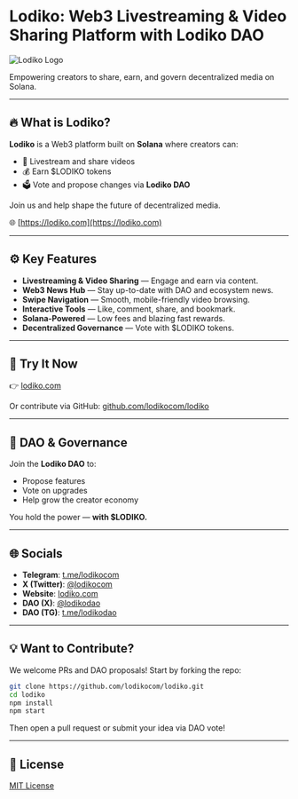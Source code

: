 # Lodiko: Web3 Livestreaming & Video Sharing Platform with Lodiko DAO

![Lodiko Logo](https://lodiko.com/logo.png)

Empowering creators to share, earn, and govern decentralized media on Solana.

---

## 🔥 What is Lodiko?

**Lodiko** is a Web3 platform built on **Solana** where creators can:

- 🎥 Livestream and share videos
- 💰 Earn $LODIKO tokens
- 🗳 Vote and propose changes via **Lodiko DAO**

Join us and help shape the future of decentralized media.

🌐 [https://lodiko.com](https://lodiko.com)

---

## ⚙️ Key Features

- **Livestreaming & Video Sharing** — Engage and earn via content.
- **Web3 News Hub** — Stay up-to-date with DAO and ecosystem news.
- **Swipe Navigation** — Smooth, mobile-friendly video browsing.
- **Interactive Tools** — Like, comment, share, and bookmark.
- **Solana-Powered** — Low fees and blazing fast rewards.
- **Decentralized Governance** — Vote with $LODIKO tokens.

---

## 📱 Try It Now

👉 [lodiko.com](https://lodiko.com)

Or contribute via GitHub: [github.com/lodikocom/lodiko](https://github.com/lodikocom/lodiko)

---

## 🧠 DAO & Governance

Join the **Lodiko DAO** to:

- Propose features
- Vote on upgrades
- Help grow the creator economy

You hold the power — **with $LODIKO.**

---

## 🌐 Socials

- **Telegram**: [t.me/lodikocom](https://t.me/lodikocom)
- **X (Twitter)**: [@lodikocom](https://x.com/lodikocom)
- **Website**: [lodiko.com](https://lodiko.com)
- **DAO (X)**:  [@lodikodao](https://x.com/lodikodao)
- **DAO (TG)**: [t.me/lodikodao](https://t.me/lodikodao)
---

## 💡 Want to Contribute?

We welcome PRs and DAO proposals! Start by forking the repo:

```bash
git clone https://github.com/lodikocom/lodiko.git
cd lodiko
npm install
npm start
```

Then open a pull request or submit your idea via DAO vote!

---

## 📄 License

[MIT License](https://github.com/lodikocom/lodiko/blob/main/LICENSE)
